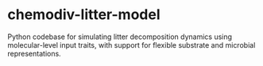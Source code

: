 # chemodiv-litter-model
Python codebase for simulating litter decomposition dynamics using molecular-level input traits, with support for flexible substrate and microbial representations.
